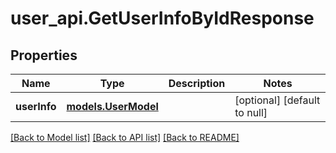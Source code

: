# user_api.GetUserInfoByIdResponse
## Properties

| Name | Type | Description | Notes |
|------------ | ------------- | ------------- | -------------|
| **userInfo** | [**models.UserModel**](models.UserModel.md) |  | [optional] [default to null] |

[[Back to Model list]](../README.md#documentation-for-models) [[Back to API list]](../README.md#documentation-for-api-endpoints) [[Back to README]](../README.md)

